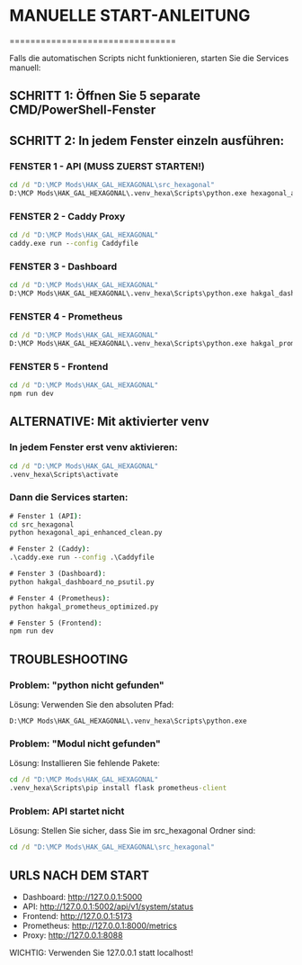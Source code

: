 # MANUELLE START-ANLEITUNG
================================

Falls die automatischen Scripts nicht funktionieren, starten Sie die Services manuell:

## SCHRITT 1: Öffnen Sie 5 separate CMD/PowerShell-Fenster

## SCHRITT 2: In jedem Fenster einzeln ausführen:

### FENSTER 1 - API (MUSS ZUERST STARTEN!)
```cmd
cd /d "D:\MCP Mods\HAK_GAL_HEXAGONAL\src_hexagonal"
D:\MCP Mods\HAK_GAL_HEXAGONAL\.venv_hexa\Scripts\python.exe hexagonal_api_enhanced_clean.py
```

### FENSTER 2 - Caddy Proxy
```cmd
cd /d "D:\MCP Mods\HAK_GAL_HEXAGONAL"
caddy.exe run --config Caddyfile
```

### FENSTER 3 - Dashboard
```cmd
cd /d "D:\MCP Mods\HAK_GAL_HEXAGONAL"
D:\MCP Mods\HAK_GAL_HEXAGONAL\.venv_hexa\Scripts\python.exe hakgal_dashboard_no_psutil.py
```

### FENSTER 4 - Prometheus
```cmd
cd /d "D:\MCP Mods\HAK_GAL_HEXAGONAL"
D:\MCP Mods\HAK_GAL_HEXAGONAL\.venv_hexa\Scripts\python.exe hakgal_prometheus_optimized.py
```

### FENSTER 5 - Frontend
```cmd
cd /d "D:\MCP Mods\HAK_GAL_HEXAGONAL"
npm run dev
```

## ALTERNATIVE: Mit aktivierter venv

### In jedem Fenster erst venv aktivieren:
```cmd
cd /d "D:\MCP Mods\HAK_GAL_HEXAGONAL"
.venv_hexa\Scripts\activate
```

### Dann die Services starten:
```cmd
# Fenster 1 (API):
cd src_hexagonal
python hexagonal_api_enhanced_clean.py

# Fenster 2 (Caddy):
.\caddy.exe run --config .\Caddyfile

# Fenster 3 (Dashboard):
python hakgal_dashboard_no_psutil.py

# Fenster 4 (Prometheus):
python hakgal_prometheus_optimized.py

# Fenster 5 (Frontend):
npm run dev
```

## TROUBLESHOOTING

### Problem: "python nicht gefunden"
Lösung: Verwenden Sie den absoluten Pfad:
```
D:\MCP Mods\HAK_GAL_HEXAGONAL\.venv_hexa\Scripts\python.exe
```

### Problem: "Modul nicht gefunden"
Lösung: Installieren Sie fehlende Pakete:
```cmd
cd /d "D:\MCP Mods\HAK_GAL_HEXAGONAL"
.venv_hexa\Scripts\pip install flask prometheus-client
```

### Problem: API startet nicht
Lösung: Stellen Sie sicher, dass Sie im src_hexagonal Ordner sind:
```cmd
cd /d "D:\MCP Mods\HAK_GAL_HEXAGONAL\src_hexagonal"
```

## URLS NACH DEM START

- Dashboard:  http://127.0.0.1:5000
- API:        http://127.0.0.1:5002/api/v1/system/status
- Frontend:   http://127.0.0.1:5173
- Prometheus: http://127.0.0.1:8000/metrics
- Proxy:      http://127.0.0.1:8088

WICHTIG: Verwenden Sie 127.0.0.1 statt localhost!
